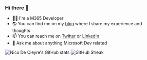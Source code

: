 ### Hi there 👋

 - :office_worker: I'm a M365 Developer
 - :earth_americas: You can find me on my [blog](https://www.nicodecleyre.com) where I share my experience and thoughts
 - :mailbox: You can reach me on [Twitter](https://twitter.com/NicoDeCleyre) or [LinkedIn](https://www.linkedin.com/in/nicodecleyre/)
 - :speech_balloon: Ask me about anything Microsoft Dev related

![Nico De Cleyre's GitHub stats](https://github-readme-stats.vercel.app/api?username=nicodecleyre&theme=city_lights&hide_border=true)
![GitHub Streak](https://streak-stats.demolab.com?user=nicodecleyre&theme=city-lights&hide_border=true)
<!--![Nico De Cleyre's wakatime stats](https://github-readme-stats.vercel.app/api/wakatime?username=nicodecleyre&theme=city_lights)-->
